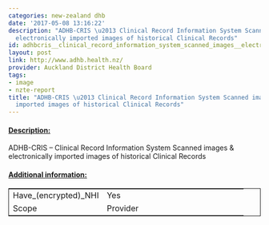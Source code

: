 ```yaml
---
categories: new-zealand dhb
date: '2017-05-08 13:16:22'
description: "ADHB-CRIS \u2013 Clinical Record Information System Scanned images &
  electronically imported images of historical Clinical Records"
id: adhbcris__clinical_record_information_system_scanned_images__electronically_imported_images_of_historical_clinical_records
layout: post
link: http://www.adhb.health.nz/
provider: Auckland District Health Board
tags:
- image
- nzte-report
title: "ADHB-CRIS \u2013 Clinical Record Information System Scanned images & electronically
  imported images of historical Clinical Records"
---
```



 <h4> <u>Description:</u> </h4>
ADHB-CRIS – Clinical Record Information System Scanned images & electronically imported images of historical Clinical Records
 <h4> <u>Additional information:</u> </h4>
 <table style="border: 1px solid">
 <tr> <td width="40%">Have_(encrypted)_NHI</td> <td>Yes</td> </tr>
 <tr> <td width="40%">Scope</td> <td>Provider</td> </tr>
 </table>